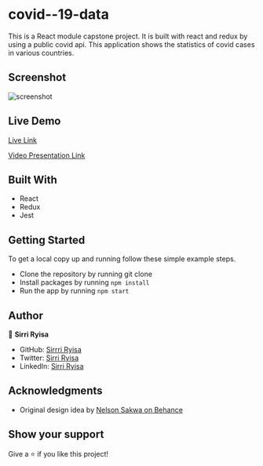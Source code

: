 # covid--19-data

This is a React module capstone project. It is built with react and redux by using a public covid api.
This application shows the statistics of covid cases in various countries.
## Screenshot

![screenshot](https://user-images.githubusercontent.com/38283436/159509800-f54c6d0c-5a1a-4126-8148-c0420d317c64.png)

## Live Demo

[Live Link](https://sirriryisa.github.io/covid-19-data/)

[Video Presentation Link](https://www.loom.com/share/ff960555d6474dff94ae12c37fc34e7c)

## Built With

- React
- Redux
- Jest

## Getting Started

To get a local copy up and running follow these simple example steps.

- Clone the repository by running git clone
- Install packages by running `npm install`
- Run the app by running `npm start`

## Author

👤 **Sirri Ryisa**

- GitHub: [Sirrri Ryisa](https://github.com/SirriRyisa)
- Twitter: [Sirri Ryisa](https://twitter.com/n_ryisa)
- LinkedIn: [Sirri Ryisa](https://www.linkedin.com/in/sirri-ngwa-ryisa/)

## Acknowledgments

- Original design idea by [Nelson Sakwa on Behance](https://www.behance.net/sakwadesignstudio)

## Show your support

Give a ⭐ if you like this project!
